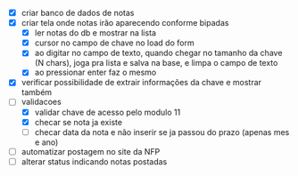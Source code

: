 - [x] criar banco de dados de notas
- [x] criar tela onde notas irão aparecendo conforme bipadas
  - [x] ler notas do db e mostrar na lista
  - [x] cursor no campo de chave no load do form
  - [x] ao digitar no campo de texto, quando chegar no tamanho da chave (N chars), joga pra lista e salva na base, e limpa o campo de texto
  - [x] ao pressionar enter faz o mesmo
- [x] verificar possibilidade de extrair informações da chave e mostrar também
- [ ] validacoes
  - [x] validar chave de acesso pelo modulo 11
  - [x] checar se nota ja existe
  - [ ] checar data da nota e não inserir se ja passou do prazo (apenas mes e ano)
- [ ] automatizar postagem no site da NFP
- [ ] alterar status indicando notas postadas
